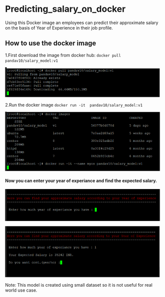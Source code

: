 # Predicting_salary_on_docker
  Using this Docker image an employees can predict their approximate salary on the basis of Year of Experience in their job profile.
## How to use the docker image
1.First download the image from docker hub:
  `docker pull pandav10/salary_model:v1`

![](screenshot/docker_pull.png)

2.Run the docker image
  `docker run -it  pandav10/salary_model:v1`

![](screenshot/run_image.png)

#### Now you can enter your year of experiance and find the expected salary.

![](screenshot/first_screen.png)

![](screenshot/sample.png)

Note: This model is created using small dataset so it is not useful for real world use case.

